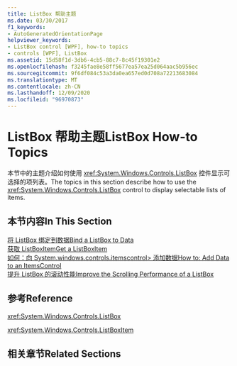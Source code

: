 ```yaml
---
title: ListBox 帮助主题
ms.date: 03/30/2017
f1_keywords:
- AutoGeneratedOrientationPage
helpviewer_keywords:
- ListBox control [WPF], how-to topics
- controls [WPF], ListBox
ms.assetid: 15d58f1d-3db6-4cb5-88c7-8c45f19301e2
ms.openlocfilehash: f3245fae8e58ff5677ea57ea25d064aac5b956ec
ms.sourcegitcommit: 9f6df084c53a3da0ea657ed0d708a72213683084
ms.translationtype: MT
ms.contentlocale: zh-CN
ms.lasthandoff: 12/09/2020
ms.locfileid: "96970873"
---
```

# <a name="listbox-how-to-topics"></a><span data-ttu-id="2d2dc-102">ListBox 帮助主题</span><span class="sxs-lookup"><span data-stu-id="2d2dc-102">ListBox How-to Topics</span></span>

<span data-ttu-id="2d2dc-103">本节中的主题介绍如何使用 <xref:System.Windows.Controls.ListBox> 控件显示可选择的项列表。</span><span class="sxs-lookup"><span data-stu-id="2d2dc-103">The topics in this section describe how to use the <xref:System.Windows.Controls.ListBox> control to display selectable lists of items.</span></span>  
  
## <a name="in-this-section"></a><span data-ttu-id="2d2dc-104">本节内容</span><span class="sxs-lookup"><span data-stu-id="2d2dc-104">In This Section</span></span>  

 [<span data-ttu-id="2d2dc-105">将 ListBox 绑定到数据</span><span class="sxs-lookup"><span data-stu-id="2d2dc-105">Bind a ListBox to Data</span></span>](how-to-bind-a-listbox-to-data.md)  
 [<span data-ttu-id="2d2dc-106">获取 ListBoxItem</span><span class="sxs-lookup"><span data-stu-id="2d2dc-106">Get a ListBoxItem</span></span>](how-to-get-a-listboxitem.md)  
 <span data-ttu-id="2d2dc-107">[如何：向 System.windows.controls.itemscontrol> 添加数据](/previous-versions/dotnet/netframework-3.5/ms743602(v=vs.90))</span><span class="sxs-lookup"><span data-stu-id="2d2dc-107">[How to: Add Data to an ItemsControl](/previous-versions/dotnet/netframework-3.5/ms743602(v=vs.90))</span></span>  
 [<span data-ttu-id="2d2dc-108">提升 ListBox 的滚动性能</span><span class="sxs-lookup"><span data-stu-id="2d2dc-108">Improve the Scrolling Performance of a ListBox</span></span>](how-to-improve-the-scrolling-performance-of-a-listbox.md)  
  
## <a name="reference"></a><span data-ttu-id="2d2dc-109">参考</span><span class="sxs-lookup"><span data-stu-id="2d2dc-109">Reference</span></span>  

 <xref:System.Windows.Controls.ListBox>  
  
 <xref:System.Windows.Controls.ListBoxItem>  
  
## <a name="related-sections"></a><span data-ttu-id="2d2dc-110">相关章节</span><span class="sxs-lookup"><span data-stu-id="2d2dc-110">Related Sections</span></span>
